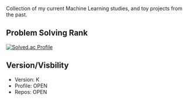 Collection of my current Machine Learning studies, and toy projects from the past.

## Problem Solving Rank
[![Solved.ac Profile](http://mazassumnida.wtf/api/v2/generate_badge?boj=furthermares)](https://solved.ac/furthermares)

## Version/Visbility
- Version: K
- Profile: OPEN
- Repos: OPEN
